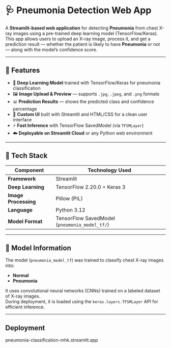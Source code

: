 # 🩺 Pneumonia Detection Web App

A **Streamlit-based web application** for detecting **Pneumonia** from chest X-ray images using a pre-trained deep learning model (TensorFlow/Keras).  
This app allows users to upload an X-ray image, process it, and get a prediction result — whether the patient is likely to have **Pneumonia** or not — along with the model’s confidence score.

---

## 🚀 Features

- 🧠 **Deep Learning Model** trained with TensorFlow/Keras for pneumonia classification  
- 🖼️ **Image Upload & Preview** — supports `.jpg`, `.jpeg`, and `.png` formats  
- 📊 **Prediction Results** — shows the predicted class and confidence percentage  
- 🎨 **Custom UI** built with Streamlit and HTML/CSS for a clean user interface  
- ⚡ **Fast Inference** with TensorFlow SavedModel (via `TFSMLayer`)  
- ☁️ **Deployable on Streamlit Cloud** or any Python web environment  

---

## 🧩 Tech Stack

| Component | Technology Used |
|------------|----------------|
| **Framework** | Streamlit |
| **Deep Learning** | TensorFlow 2.20.0 + Keras 3 |
| **Image Processing** | Pillow (PIL) |
| **Language** | Python 3.12 |
| **Model Format** | TensorFlow SavedModel (`pneumonia_model_tf/`) |

---

## 🧠 Model Information

The model (`pneumonia_model_tf`) was trained to classify chest X-ray images into:
- **Normal**
- **Pneumonia**

It uses convolutional neural networks (CNNs) trained on a labeled dataset of X-ray images.  
During deployment, it is loaded using the `keras.layers.TFSMLayer` API for efficient inference.

---

## Deployment

pneumonia-classification-mhk.streamlit.app
